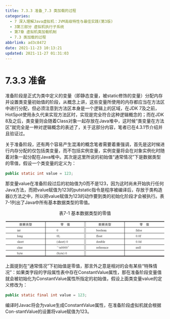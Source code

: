 ```yaml
---
title: 7.3.3 准备_7.3 类加载的过程
categories: 
  - 7 深入理解Java虛拟机：JVM高级特性与最佳实践(第3版)
  - 3第三部分 虚拟机执行子系统
  - 第7章 虚拟机类加载机制
  - 7.3 类加载的过程
abbrlink: ad3c8472
date: 2021-11-23 10:13:21
updated: 2021-11-27 01:31:03
---
```

# 7.3.3 准备
准备阶段是正式为类中定义的变量（即静态变量，被static修饰的变量）分配内存并设置类变量初始值的阶段，从概念上讲，这些变量所使用的内存都应当在方法区中进行分配，但必须注意到方法区本身是一个逻辑上的区域，在JDK 7及之前，HotSpot使用永久代来实现方法区时，实现是完全符合这种逻辑概念的；而在JDK 8及之后，类变量则会随着Class对象一起存放在Java堆中，这时候“类变量在方法区”就完全是一种对逻辑概念的表述了，关于这部分内容，笔者已在4.3.1节介绍并且验证过。

关于准备阶段，还有两个容易产生混淆的概念笔者需要着重强调，首先是这时候进行内存分配的仅包括类变量，而不包括实例变量，实例变量将会在对象实例化时随着对象一起分配在Java堆中。其次是这里所说的初始值“通常情况”下是数据类型的零值，假设一个类变量的定义为：

```java
public static int value = 123;
```

那变量value在准备阶段过后的初始值为0而不是123，因为这时尚未开始执行任何Java方法，而把value赋值为123的putstatic指令是程序被编译后，存放于类构造器<clinit>()方法之中，所以把value赋值为123的动作要到类的初始化阶段才会被执行。表7-1列出了Java中所有基本数据类型的零值。

<center>表7-1 基本数据类型的零值</center>

![image-20211123091806752](https://raw.githubusercontent.com/lanlan2017/images/master/Blog/Sum/20211123091807.png)

上面提到在“通常情况”下初始值是零值，那言外之意是相对的会有某些“特殊情况”：如果类字段的字段属性表中存在ConstantValue属性，那在准备阶段变量值就会被初始化为ConstantValue属性所指定的初始值，假设上面类变量value的定义修改为：

```java
public static final int value = 123;
```

编译时Javac将会为value生成ConstantValue属性，在准备阶段虚拟机就会根据Con-stantValue的设置将value赋值为123。

